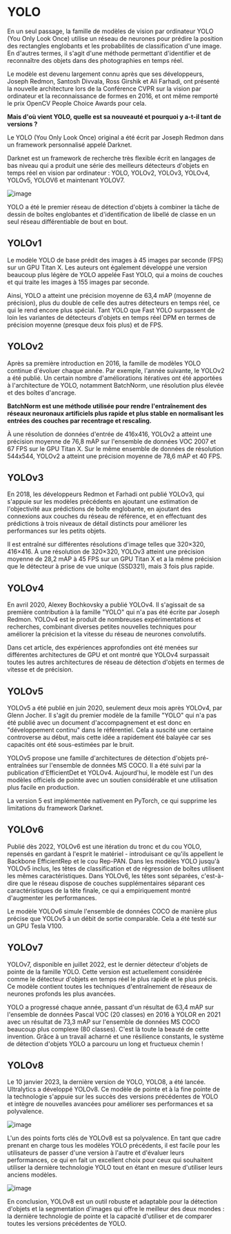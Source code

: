# YOLO
En un seul passage, la famille de modèles de vision par ordinateur YOLO (You Only Look Once) utilise un réseau de neurones pour prédire la position des rectangles englobants et les probabilités de classification d'une image. En d'autres termes, il s'agit d'une méthode permettant d'identifier et de reconnaître des objets dans des photographies en temps réel.

Le modèle est devenu largement connu après que ses développeurs, Joseph Redmon, Santosh Divvala, Ross Girshik et Ali Farhadi, ont présenté la nouvelle architecture lors de la Conférence CVPR sur la vision par ordinateur et la reconnaissance de formes en 2016, et ont même remporté le prix OpenCV People Choice Awards pour cela.

**Mais d'où vient YOLO, quelle est sa nouveauté et pourquoi y a-t-il tant de versions ?**

Le YOLO (You Only Look Once) original a été écrit par Joseph Redmon dans un framework personnalisé appelé Darknet.

Darknet est un framework de recherche très flexible écrit en langages de bas niveau qui a produit une série des meilleurs détecteurs d'objets en temps réel en vision par ordinateur : YOLO, YOLOv2, YOLOv3, YOLOv4, YOLOv5, YOLOV6 et maintenant YOLOV7.

![image](https://user-images.githubusercontent.com/123757632/233953603-167b62b9-d741-43eb-8918-deb5674aa126.png)

YOLO a été le premier réseau de détection d'objets à combiner la tâche de dessin de boîtes englobantes et d'identification de libellé de classe en un seul réseau différentiable de bout en bout.

## YOLOv1

Le modèle YOLO de base prédit des images à 45 images par seconde (FPS) sur un GPU Titan X. Les auteurs ont également développé une version beaucoup plus légère de YOLO appelée Fast YOLO, qui a moins de couches et qui traite les images à 155 images par seconde.

Ainsi, YOLO a atteint une précision moyenne de 63,4 mAP (moyenne de précision), plus du double de celle des autres détecteurs en temps réel, ce qui le rend encore plus spécial. Tant YOLO que Fast YOLO surpassent de loin les variantes de détecteurs d'objets en temps réel DPM en termes de précision moyenne (presque deux fois plus) et de FPS.


## YOLOv2

Après sa première introduction en 2016, la famille de modèles YOLO continue d'évoluer chaque année. Par exemple, l'année suivante, le YOLOv2 a été publié. Un certain nombre d'améliorations itératives ont été apportées à l'architecture de YOLO, notamment BatchNorm, une résolution plus élevée et des boîtes d'ancrage.

**BatchNorm est une méthode utilisée pour rendre l'entraînement des réseaux neuronaux artificiels plus rapide et plus stable en normalisant les entrées des couches par recentrage et rescaling.**

À une résolution de données d'entrée de 416x416, YOLOv2 a atteint une précision moyenne de 76,8 mAP sur l'ensemble de données VOC 2007 et 67 FPS sur le GPU Titan X. Sur le même ensemble de données de résolution 544x544, YOLOv2 a atteint une précision moyenne de 78,6 mAP et 40 FPS.

## YOLOv3

En 2018, les développeurs Redmon et Farhadi ont publié YOLOv3, qui s'appuie sur les modèles précédents en ajoutant une estimation de l'objectivité aux prédictions de boîte englobante, en ajoutant des connexions aux couches du réseau de référence, et en effectuant des prédictions à trois niveaux de détail distincts pour améliorer les performances sur les petits objets.

Il est entraîné sur différentes résolutions d'image telles que 320×320, 416×416. À une résolution de 320×320, YOLOv3 atteint une précision moyenne de 28,2 mAP à 45 FPS sur un GPU Titan X et a la même précision que le détecteur à prise de vue unique (SSD321), mais 3 fois plus rapide.

## YOLOv4

En avril 2020, Alexey Bochkovsky a publié YOLOv4. Il s'agissait de sa première contribution à la famille "YOLO" qui n'a pas été écrite par Joseph Redmon. YOLOv4 est le produit de nombreuses expérimentations et recherches, combinant diverses petites nouvelles techniques pour améliorer la précision et la vitesse du réseau de neurones convolutifs.

Dans cet article, des expériences approfondies ont été menées sur différentes architectures de GPU et ont montré que YOLOv4 surpassait toutes les autres architectures de réseau de détection d'objets en termes de vitesse et de précision.

## YOLOv5

YOLOv5 a été publié en juin 2020, seulement deux mois après YOLOv4, par Glenn Jocher. Il s'agit du premier modèle de la famille "YOLO" qui n'a pas été publié avec un document d'accompagnement et est donc en "développement continu" dans le référentiel. Cela a suscité une certaine controverse au début, mais cette idée a rapidement été balayée car ses capacités ont été sous-estimées par le bruit.

YOLOv5 propose une famille d'architectures de détection d'objets pré-entraînées sur l'ensemble de données MS COCO. Il a été suivi par la publication d'EfficientDet et YOLOv4. Aujourd'hui, le modèle est l'un des modèles officiels de pointe avec un soutien considérable et une utilisation plus facile en production.

La version 5 est implémentée nativement en PyTorch, ce qui supprime les limitations du framework Darknet.

## YOLOv6

Publié dès 2022, YOLOv6 est une itération du tronc et du cou YOLO, repensés en gardant à l'esprit le matériel - introduisant ce qu'ils appellent le Backbone EfficientRep et le cou Rep-PAN. Dans les modèles YOLO jusqu'à YOLOv5 inclus, les têtes de classification et de régression de boîtes utilisent les mêmes caractéristiques. Dans YOLOv6, les têtes sont séparées, c'est-à-dire que le réseau dispose de couches supplémentaires séparant ces caractéristiques de la tête finale, ce qui a empiriquement montré d'augmenter les performances.

Le modèle YOLOv6 simule l'ensemble de données COCO de manière plus précise que YOLOv5 à un débit de sortie comparable. Cela a été testé sur un GPU Tesla V100.

## YOLOv7

YOLOv7, disponible en juillet 2022, est le dernier détecteur d'objets de pointe de la famille YOLO. Cette version est actuellement considérée comme le détecteur d'objets en temps réel le plus rapide et le plus précis. Ce modèle contient toutes les techniques d'entraînement de réseaux de neurones profonds les plus avancées.

YOLO a progressé chaque année, passant d'un résultat de 63,4 mAP sur l'ensemble de données Pascal VOC (20 classes) en 2016 à YOLOR en 2021 avec un résultat de 73,3 mAP sur l'ensemble de données MS COCO beaucoup plus complexe (80 classes). C'est là toute la beauté de cette invention. Grâce à un travail acharné et une résilience constants, le système de détection d'objets YOLO a parcouru un long et fructueux chemin !

## YOLOv8

Le 10 janvier 2023, la dernière version de YOLO, YOLO8, a été lancée. Ultralytics a développé YOLOv8. Ce modèle de pointe et à la fine pointe de la technologie s'appuie sur les succès des versions précédentes de YOLO et intègre de nouvelles avancées pour améliorer ses performances et sa polyvalence.

![image](https://user-images.githubusercontent.com/123757632/234002544-102d3d5f-3ffc-4c84-8f52-a972b360b4bb.png)

L'un des points forts clés de YOLOv8 est sa polyvalence. En tant que cadre prenant en charge tous les modèles YOLO précédents, il est facile pour les utilisateurs de passer d'une version à l'autre et d'évaluer leurs performances, ce qui en fait un excellent choix pour ceux qui souhaitent utiliser la dernière technologie YOLO tout en étant en mesure d'utiliser leurs anciens modèles.

![image](https://user-images.githubusercontent.com/123757632/234002912-c9da8cc1-93c6-470b-8309-b2e4f102758f.png)

En conclusion, YOLOv8 est un outil robuste et adaptable pour la détection d'objets et la segmentation d'images qui offre le meilleur des deux mondes : la dernière technologie de pointe et la capacité d'utiliser et de comparer toutes les versions précédentes de YOLO.
